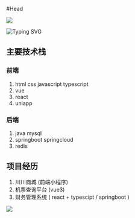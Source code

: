 #Head

<img src="https://capsule-render.vercel.app/api?type=Slice&color=0:1a1522,100:1a1621&animation=fadeIn&height=100&text= Hi There!&fontColor=d6ace6&fontSize=40&fontAlignY=35&fontAlign=80&rotate=6.5"/>

![Typing SVG](https://readme-typing-svg.demolab.com/?center=true&width=800&height=100&size=40&color=90adde&duration=4000&lines=I%27m%20TroubleTeenZ;Welcome%20to%20my%20HomePage)

## 主要技术栈

### 前端

1.  html   css   javascript   typescript
2.   vue   
3.  react
4.  uniapp

###  后端

1.  java   mysql
2.  springboot   springcloud
3.   redis   





##  项目经历

1.  川川商城  (前端小程序)
2.  机票查询平台  (vue3)
3.  财务管理系统 ( react + typescipt  /  springboot )







<img src="https://capsule-render.vercel.app/api?type=Slice&color=0:1a1621,100:1a1522&height=100&section=footer&text=End&&fontColor=d6ace6&fontSize=40&fontAlignY=75&fontAlign=20&rotate=6.5"/>
